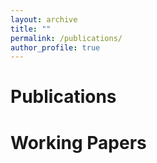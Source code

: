 ```yaml
---
layout: archive
title: ""
permalink: /publications/
author_profile: true
---
```


# Publications

# Working Papers

